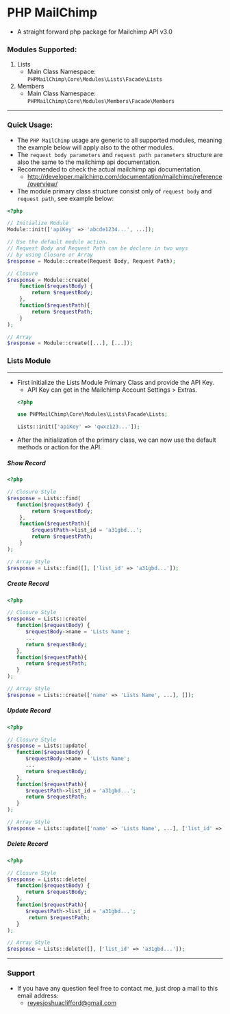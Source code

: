 # PHP MailChimp
- A straight forward php package for Mailchimp API v3.0

### Modules Supported:
1. Lists
	- Main Class Namespace: ```PHPMailChimp\Core\Modules\Lists\Facade\Lists```
2. Members
	- Main Class Namespace: ```PHPMailChimp\Core\Modules\Members\Facade\Members```
---
### Quick Usage:
- The ```PHP MailChimp``` usage are generic to all supported modules, meaning the example below will apply also to the other modules.
- The ```request body parameters``` and ```request path parameters```  structure are also the same to the mailchimp api documentation.
- Recommended to check the actual mailchimp api documentation.
	- http://developer.mailchimp.com/documentation/mailchimp/reference/overview/
- The module primary class structure consist only of ```request body``` and ```request path```, see example below:
```php
<?php

// Initialize Module
Module::init(['apiKey' => 'abcde1234...', ...]);

// Use the default module action.
// Request Body and Request Path can be declare in two ways
// by using Closure or Array
$response = Module::create(Request Body, Request Path);

// Closure
$response = Module::create(
	function($requestBody) {
		return $requestBody;
	}, 
	function($requestPath){
		return $requestPath;
	}
);

// Array
$response = Module::create([...], [...]);

```

### Lists Module
---
- First initialize the Lists Module Primary Class and provide the API Key.
	- API Key can get in the Mailchimp Account Settings > Extras.
    ```php
    <?php

    use PHPMailChimp\Core\Modules\Lists\Facade\Lists;

    Lists::init(['apiKey' => 'qwxz123...']);

    ```
- After the initialization of the primary class, we can now use the default methods or action for the API.

##### Show Record
```php
<?php

// Closure Style
$response = Lists::find(
   function($requestBody) {
		return $requestBody;
	}, 
	function($requestPath){
		$requestPath->list_id = 'a31gbd...';
		return $requestPath;
	}
);

// Array Style
$response = Lists::find([], ['list_id' => 'a31gbd...']);

```
##### Create Record
```php
<?php

// Closure Style
$response = Lists::create(
   function($requestBody) {
	  $requestBody->name = 'Lists Name';
	  ...
	  return $requestBody;
   }, 
   function($requestPath){
	  return $requestPath;
   }
);

// Array Style
$response = Lists::create(['name' => 'Lists Name', ...], []);

```
##### Update Record
```php
<?php

// Closure Style
$response = Lists::update(
   function($requestBody) {
      $requestBody->name = 'Lists Name';
	  ...
	  return $requestBody;
   }, 
   function($requestPath){
	  $requestPath->list_id = 'a31gbd...';
	  return $requestPath;
   }
);

// Array Style
$response = Lists::update(['name' => 'Lists Name', ...], ['list_id' => 'a31gbd...']);

```
##### Delete Record
```php
<?php

// Closure Style
$response = Lists::delete(
   function($requestBody) {
      return $requestBody;
   }, 
   function($requestPath){
      $requestPath->list_id = 'a31gbd...';
	   return $requestPath;
   }
);

// Array Style
$response = Lists::delete([], ['list_id' => 'a31gbd...']);


```
---
### Support
- If you have any question feel free to contact me, just drop a mail to this email address:
	- reyesjoshuaclifford@gmail.com

<!--stackedit_data:
eyJoaXN0b3J5IjpbMTk3Njg4Njg2Ml19
-->